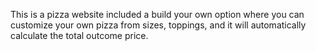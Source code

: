 This is a pizza website included a build your own option where you can customize your own pizza from sizes, toppings, and it will automatically calculate the total outcome price.
